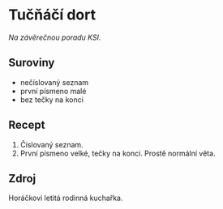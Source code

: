 # Tučňáčí dort

_Na závěrečnou poradu KSI._

## Suroviny

 * nečíslovaný seznam
 * první písmeno malé
 * bez tečky na konci

## Recept

 1. Číslovaný seznam.
 2. První písmeno velké, tečky na konci. Prostě normální věta.

## Zdroj

Horáčkovi letitá rodinná kuchařka.
